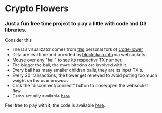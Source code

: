 # Crypto Flowers

### Just a fun free time project to play a little with code and D3 libraries.

Consider this:
- The D3 visualizator comes from [this](https://github.com/kolosseo/CodeFlower) personal fork of [CodeFlower](https://github.com/fzaninotto/CodeFlower)
- Data are real time and provided by [blockchain.info](https://blockchain.info/) via websockets .
- Mouse over any "ball" to see its respective TX number.
- The bigger the ball, the more bitcoins are involved with it.
- Every ball has many smaller children balls, they are its input TX's.
- Every 30 transactions, the flower get renewed to avoid putting too much weight on the user browser.
- Click the "disconnect/connect" button to close/open the websocket flow.
- Demo actually available [here](https://flowers.jacopo.im)

Feel free to play with it, the code is available <a target="_blank" href="https://github.com/kolosseo/CryptoFlowers">here</a>.
